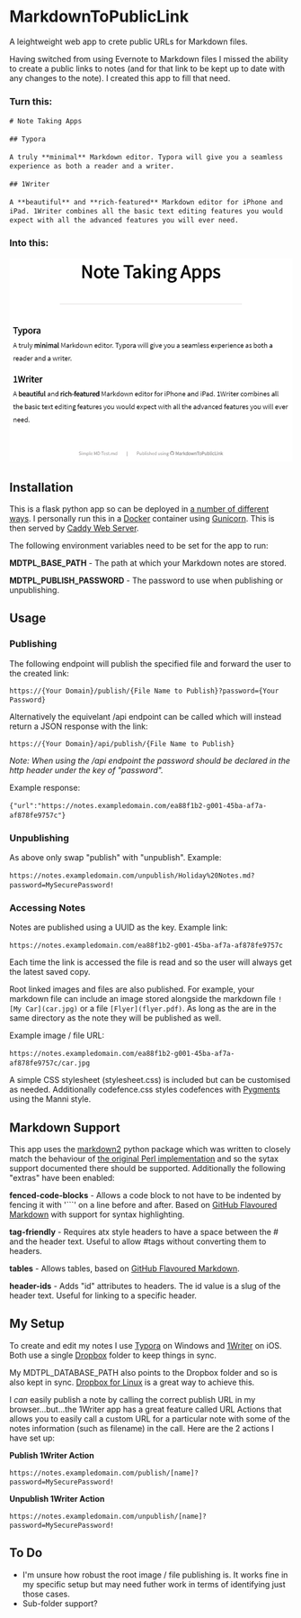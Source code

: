 # MarkdownToPublicLink
A leightweight web app to crete public URLs for Markdown files.

Having switched from using Evernote to Markdown files I missed the ability to create a public links to notes (and for that link to be kept up to date with any changes to the note). I created this app to fill that need.

### Turn this:

```
# Note Taking Apps

## Typora

A truly **minimal** Markdown editor. Typora will give you a seamless experience as both a reader and a writer.

## 1Writer

A **beautiful** and **rich-featured** Markdown editor for iPhone and iPad. 1Writer combines all the basic text editing features you would expect with all the advanced features you will ever need.
```

### Into this:
![Example](docs/example.png)


## Installation
This is a flask python app so can be deployed in [a number of different ways](http://flask.pocoo.org/docs/1.0/deploying/). I personally run this in a [Docker](https://www.docker.com/) container using [Gunicorn](https://gunicorn.org/). This is then served by [Caddy Web Server](https://caddyserver.com/).

The following environment variables need to be set for the app to run:

**MDTPL_BASE_PATH** - The path at which your Markdown notes are stored.

**MDTPL_PUBLISH_PASSWORD** - The password to use when publishing or unpublishing.

## Usage
### Publishing
The following endpoint will publish the specified file and forward the user to the created link:

```
https://{Your Domain}/publish/{File Name to Publish}?password={Your Password}
```

Alternatively the equivelant /api endpoint can be called which will instead return a JSON response with the link:

```
https://{Your Domain}/api/publish/{File Name to Publish}
```

*Note: When using the /api endpoint the password should be declared in the http header under the key of "password".*

Example response: 

`{"url":"https://notes.exampledomain.com/ea88f1b2-g001-45ba-af7a-af878fe9757c"}`

### Unpublishing
As above only swap "publish" with "unpublish". Example:

`https://notes.exampledomain.com/unpublish/Holiday%20Notes.md?password=MySecurePassword!
`

### Accessing Notes
Notes are published using a UUID as the key. Example link:

`https://notes.exampledomain.com/ea88f1b2-g001-45ba-af7a-af878fe9757c`

Each time the link is accessed the file is read and so the user will always get the latest saved copy.

Root linked images and files are also published. For example, your markdown file can include an image stored alongside the markdown file `![My Car](car.jpg)` or a file `[Flyer](flyer.pdf)`. As long as the are in the same directory as the note they will be published as well. 

Example image / file URL:

`https://notes.exampledomain.com/ea88f1b2-g001-45ba-af7a-af878fe9757c/car.jpg`

A simple CSS stylesheet (stylesheet.css) is included but can be customised as needed. Additionally codefence.css styles codefences with [Pygments](http://pygments.org/) using the Manni style.

## Markdown Support
This app uses the [markdown2](https://github.com/trentm/python-markdown2) python package which was written to closely match the behaviour of [the original Perl implementation](https://daringfireball.net/projects/markdown/) and so the sytax support documented there should be supported. Additionally the following "extras" have been enabled:

**fenced-code-blocks** - Allows a code block to not have to be indented by fencing it with '```' on a line before and after. Based on [GitHub Flavoured Markdown](http://github.github.com/github-flavored-markdown/) with support for syntax highlighting.

**tag-friendly** - Requires atx style headers to have a space between the # and the header text. Useful to allow #tags without converting them to headers.

**tables** - Allows tables, based on [GitHub Flavoured Markdown](http://github.github.com/github-flavored-markdown/).

**header-ids** - Adds "id" attributes to headers. The id value is a slug of the header text. Useful for linking to a specific header.

## My Setup
To create and edit my notes I use [Typora](https://typora.io/) on Windows and [1Writer](http://1writerapp.com/) on iOS. Both use a single [Dropbox](https://www.dropbox.com/) folder to keep things in sync.

My MDTPL_DATABASE_PATH also points to the Dropbox folder and so is also kept in sync. [Dropbox for Linux](https://www.dropbox.com/en_GB/install-linux) is a great way to achieve this.

I *can* easily publish a note by calling the correct publish URL in my browser...but...the 1Writer app has a great feature called URL Actions that allows you to easily call a custom URL for a particular note with some of the notes information (such as filename) in the call. Here are the 2 actions I have set up:

**Publish 1Writer Action**
```
https://notes.exampledomain.com/publish/[name]?password=MySecurePassword!
```

**Unpublish 1Writer Action**
```
https://notes.exampledomain.com/unpublish/[name]?password=MySecurePassword!
```

## To Do
* I'm unsure how robust the root image / file publishing is. It works fine in my specific setup but may need futher work in terms of identifying just those cases.
* Sub-folder support?
